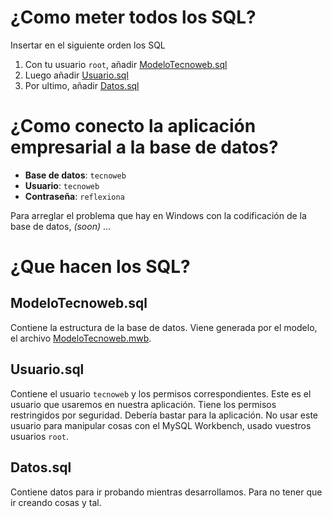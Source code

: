 # ¿Como meter todos los SQL?

Insertar en el siguiente orden los SQL

1. Con tu usuario `root`, añadir [ModeloTecnoweb.sql][1]
2. Luego añadir [Usuario.sql][2]
3. Por ultimo, añadir [Datos.sql][3]

# ¿Como conecto la aplicación empresarial a la base de datos?

- **Base de datos**: `tecnoweb`
- **Usuario**: `tecnoweb`
- **Contraseña**: `reflexiona`

Para arreglar el problema que hay en Windows con la codificación de la base de datos, _(soon)_ ...

# ¿Que hacen los SQL?
## ModeloTecnoweb.sql

Contiene la estructura de la base de datos. Viene generada por el modelo, el archivo [ModeloTecnoweb.mwb][4].

## Usuario.sql

Contiene el usuario `tecnoweb` y los permisos correspondientes. Este es el usuario que usaremos en nuestra aplicación. Tiene los permisos restringidos por seguridad. Debería bastar para la aplicación. No usar este usuario para manipular cosas con el MySQL Workbench, usado vuestros usuarios `root`.

## Datos.sql

Contiene datos para ir probando mientras desarrollamos. Para no tener que ir creando cosas y tal.


  [1]: https://github.com/melchor629/AplicacionTecnologiasWeb/raw/master/SQL/ModeloTecnoweb.sql
  [2]: https://github.com/melchor629/AplicacionTecnologiasWeb/raw/master/SQL/Usuario.sql
  [3]: https://github.com/melchor629/AplicacionTecnologiasWeb/raw/master/SQL/Datos.sql
  [4]: https://github.com/melchor629/AplicacionTecnologiasWeb/blob/master/SQL/ModeloTecnoweb.mwb
